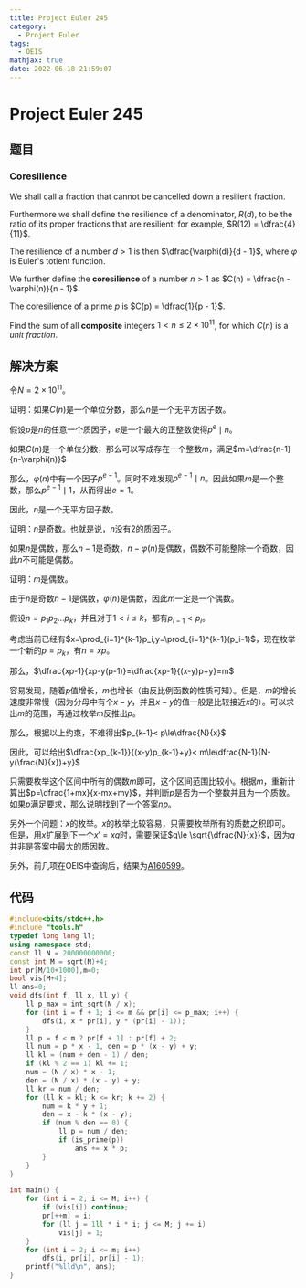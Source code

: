 ```yaml
---
title: Project Euler 245
category:
  - Project Euler
tags:
  - OEIS
mathjax: true
date: 2022-06-18 21:59:07
---
```


<escape><!-- more --></escape>

# Project Euler 245

## 题目

### Coresilience

We shall call a fraction that cannot be cancelled down a resilient fraction.

Furthermore we shall define the resilience of a denominator, $R(d)$, to be the ratio of its proper fractions that are resilient; for example, $R(12) = \dfrac{4}{11}$.

The resilience of a number $d \gt 1$ is then $\dfrac{\varphi(d)}{d - 1}$, where $\varphi$ is Euler's totient function.

We further define the **coresilience** of a number $n \gt 1$ as $C(n) = \dfrac{n - \varphi(n)}{n - 1}$.

The coresilience of a prime $p$ is $C(p) = \dfrac{1}{p - 1}$.

Find the sum of all <b>composite</b> integers $1 \lt n \le 2 \times 10^{11}$, for which $C(n)$ is a <dfn title="A fraction with numerator 1">unit fraction</dfn>.

## 解决方案

令$N=2\times 10^{11}$。

证明：如果$C(n)$是一个单位分数，那么$n$是一个无平方因子数。

假设$p$是$n$的任意一个质因子，$e$是一个最大的正整数使得$p^e\mid n$。

如果$C(n)$是一个单位分数，那么可以写成存在一个整数$m$，满足$m=\dfrac{n-1}{n-\varphi(n)}$

那么，$\varphi(n)$中有一个因子$p^{e-1}$。同时不难发现$p^{e-1}\mid n$。因此如果$m$是一个整数，那么$p^{e-1}\mid 1$，从而得出$e=1$。

因此，$n$是一个无平方因子数。

证明：$n$是奇数。也就是说，$n$没有$2$的质因子。

如果$n$是偶数，那么$n-1$是奇数，$n-\varphi(n)$是偶数，偶数不可能整除一个奇数，因此$n$不可能是偶数。

证明：$m$是偶数。

由于$n$是奇数$n-1$是偶数，$\varphi(n)$是偶数，因此$m$一定是一个偶数。

假设$n=p_1p_2\dots p_k$，并且对于$1< i\le k$，都有$p_{i-1}< p_i$。

考虑当前已经有$x=\prod_{i=1}^{k-1}p_i,y=\prod_{i=1}^{k-1}(p_i-1)$，现在枚举一个新的$p=p_k$，有$n=xp$。

那么，$\dfrac{xp-1}{xp-y(p-1)}=\dfrac{xp-1}{(x-y)p+y}=m$

容易发现，随着$p$值增长，$m$也增长（由反比例函数的性质可知）。但是，$m$的增长速度非常慢（因为分母中有个$x-y$，并且$x-y$的值一般是比较接近$x$的）。可以求出$m$的范围，再通过枚举$m$反推出$p$。

那么，根据以上约束，不难得出$p_{k-1}< p\le\dfrac{N}{x}$

因此，可以给出$\dfrac{xp_{k-1}}{(x-y)p_{k-1}+y}< m\le\dfrac{N-1}{N-y(\frac{N}{x})+y}$

只需要枚举这个区间中所有的偶数$m$即可，这个区间范围比较小。根据$m$，重新计算出$p=\dfrac{1+mx}{x-mx+my}$，并判断$p$是否为一个整数并且为一个质数。如果$p$满足要求，那么说明找到了一个答案$np$。

另外一个问题：$x$的枚举。$x$的枚举比较容易，只需要枚举所有的质数之积即可。但是，用$x$扩展到下一个$x'=xq$时，需要保证$q\le \sqrt{\dfrac{N}{x}}$，因为$q$并非是答案中最大的质因数。

另外，前几项在OEIS中查询后，结果为[A160599](https://oeis.org/A160599)。

## 代码

```C++
#include<bits/stdc++.h>
#include "tools.h"
typedef long long ll;
using namespace std;
const ll N = 200000000000;
const int M = sqrt(N)+4;
int pr[M/10+1000],m=0;
bool vis[M+4];
ll ans=0;
void dfs(int f, ll x, ll y) {
    ll p_max = int_sqrt(N / x);
    for (int i = f + 1; i <= m && pr[i] <= p_max; i++) {
        dfs(i, x * pr[i], y * (pr[i] - 1));
    }
    ll p = f < m ? pr[f + 1] : pr[f] + 2;
    ll num = p * x - 1, den = p * (x - y) + y;
    ll kl = (num + den - 1) / den;
    if (kl % 2 == 1) kl += 1;
    num = (N / x) * x - 1;
    den = (N / x) * (x - y) + y;
    ll kr = num / den;
    for (ll k = kl; k <= kr; k += 2) {
        num = k * y + 1;
        den = x - k * (x - y);
        if (num % den == 0) {
            ll p = num / den;
            if (is_prime(p))
                ans += x * p;
        }
    }
}

int main() {
    for (int i = 2; i <= M; i++) {
        if (vis[i]) continue;
        pr[++m] = i;
        for (ll j = 1ll * i * i; j <= M; j += i)
            vis[j] = 1;
    }
    for (int i = 2; i <= m; i++)
        dfs(i, pr[i], pr[i] - 1);
    printf("%lld\n", ans);
}
```
